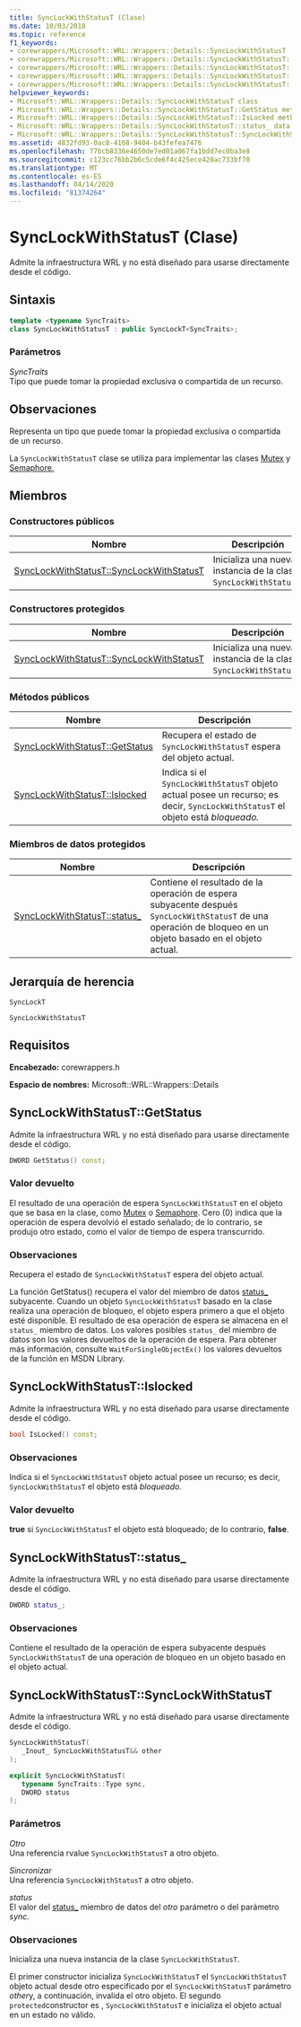 ```yaml
---
title: SyncLockWithStatusT (Clase)
ms.date: 10/03/2018
ms.topic: reference
f1_keywords:
- corewrappers/Microsoft::WRL::Wrappers::Details::SyncLockWithStatusT
- corewrappers/Microsoft::WRL::Wrappers::Details::SyncLockWithStatusT::GetStatus
- corewrappers/Microsoft::WRL::Wrappers::Details::SyncLockWithStatusT::IsLocked
- corewrappers/Microsoft::WRL::Wrappers::Details::SyncLockWithStatusT::status_
- corewrappers/Microsoft::WRL::Wrappers::Details::SyncLockWithStatusT::SyncLockWithStatusT
helpviewer_keywords:
- Microsoft::WRL::Wrappers::Details::SyncLockWithStatusT class
- Microsoft::WRL::Wrappers::Details::SyncLockWithStatusT::GetStatus method
- Microsoft::WRL::Wrappers::Details::SyncLockWithStatusT::IsLocked method
- Microsoft::WRL::Wrappers::Details::SyncLockWithStatusT::status_ data member
- Microsoft::WRL::Wrappers::Details::SyncLockWithStatusT::SyncLockWithStatusT, constructor
ms.assetid: 4832fd93-0ac8-4168-9404-b43fefea7476
ms.openlocfilehash: 77bcb8336e4650de7ed01a067fa1bdd7ec0ba3e8
ms.sourcegitcommit: c123cc76bb2b6c5cde6f4c425ece420ac733bf70
ms.translationtype: MT
ms.contentlocale: es-ES
ms.lasthandoff: 04/14/2020
ms.locfileid: "81374264"
---
```

# <a name="synclockwithstatust-class"></a>SyncLockWithStatusT (Clase)

Admite la infraestructura WRL y no está diseñado para usarse directamente desde el código.

## <a name="syntax"></a>Sintaxis

```cpp
template <typename SyncTraits>
class SyncLockWithStatusT : public SyncLockT<SyncTraits>;
```

### <a name="parameters"></a>Parámetros

*SyncTraits*<br/>
Tipo que puede tomar la propiedad exclusiva o compartida de un recurso.

## <a name="remarks"></a>Observaciones

Representa un tipo que puede tomar la propiedad exclusiva o compartida de un recurso.

La `SyncLockWithStatusT` clase se utiliza para implementar las clases [Mutex](mutex-class.md) y [Semaphore.](semaphore-class.md)

## <a name="members"></a>Miembros

### <a name="public-constructors"></a>Constructores públicos

Nombre                                                             | Descripción
---------------------------------------------------------------- | --------------------------------------------------------------
[SyncLockWithStatusT::SyncLockWithStatusT](#synclockwithstatust) | Inicializa una nueva instancia de la clase `SyncLockWithStatusT`.

### <a name="protected-constructors"></a>Constructores protegidos

Nombre                                                             | Descripción
---------------------------------------------------------------- | --------------------------------------------------------------
[SyncLockWithStatusT::SyncLockWithStatusT](#synclockwithstatust) | Inicializa una nueva instancia de la clase `SyncLockWithStatusT`.

### <a name="public-methods"></a>Métodos públicos

Nombre                                         | Descripción
-------------------------------------------- | ----------------------------------------------------------------------------------------------------------------------------------
[SyncLockWithStatusT::GetStatus](#getstatus) | Recupera el estado de `SyncLockWithStatusT` espera del objeto actual.
[SyncLockWithStatusT::Islocked](#islocked)   | Indica si el `SyncLockWithStatusT` objeto actual posee un recurso; es decir, `SyncLockWithStatusT` el objeto está *bloqueado.*

### <a name="protected-data-members"></a>Miembros de datos protegidos

Nombre                                    | Descripción
--------------------------------------- | ----------------------------------------------------------------------------------------------------------------------------------------
[SyncLockWithStatusT::status_](#status) | Contiene el resultado de la operación de espera subyacente después `SyncLockWithStatusT` de una operación de bloqueo en un objeto basado en el objeto actual.

## <a name="inheritance-hierarchy"></a>Jerarquía de herencia

`SyncLockT`

`SyncLockWithStatusT`

## <a name="requirements"></a>Requisitos

**Encabezado:** corewrappers.h

**Espacio de nombres:** Microsoft::WRL::Wrappers::Details

## <a name="synclockwithstatustgetstatus"></a><a name="getstatus"></a>SyncLockWithStatusT::GetStatus

Admite la infraestructura WRL y no está diseñado para usarse directamente desde el código.

```cpp
DWORD GetStatus() const;
```

### <a name="return-value"></a>Valor devuelto

El resultado de una operación de espera `SyncLockWithStatusT` en el objeto que se basa en la clase, como [Mutex](mutex-class.md) o [Semaphore](semaphore-class.md). Cero (0) indica que la operación de espera devolvió el estado señalado; de lo contrario, se produjo otro estado, como el valor de tiempo de espera transcurrido.

### <a name="remarks"></a>Observaciones

Recupera el estado de `SyncLockWithStatusT` espera del objeto actual.

La función GetStatus() recupera el valor del miembro de datos [status_](#status) subyacente. Cuando un objeto `SyncLockWithStatusT` basado en la clase realiza una operación de bloqueo, el objeto espera primero a que el objeto esté disponible. El resultado de esa operación de espera se almacena en el `status_` miembro de datos. Los valores posibles `status_` del miembro de datos son los valores devueltos de la operación de espera. Para obtener más información, consulte `WaitForSingleObjectEx()` los valores devueltos de la función en MSDN Library.

## <a name="synclockwithstatustislocked"></a><a name="islocked"></a>SyncLockWithStatusT::Islocked

Admite la infraestructura WRL y no está diseñado para usarse directamente desde el código.

```cpp
bool IsLocked() const;
```

### <a name="remarks"></a>Observaciones

Indica si el `SyncLockWithStatusT` objeto actual posee un recurso; es decir, `SyncLockWithStatusT` el objeto está *bloqueado.*

### <a name="return-value"></a>Valor devuelto

**true** si `SyncLockWithStatusT` el objeto está bloqueado; de lo contrario, **false**.

## <a name="synclockwithstatuststatus_"></a><a name="status"></a>SyncLockWithStatusT::status_

Admite la infraestructura WRL y no está diseñado para usarse directamente desde el código.

```cpp
DWORD status_;
```

### <a name="remarks"></a>Observaciones

Contiene el resultado de la operación de espera subyacente después `SyncLockWithStatusT` de una operación de bloqueo en un objeto basado en el objeto actual.

## <a name="synclockwithstatustsynclockwithstatust"></a><a name="synclockwithstatust"></a>SyncLockWithStatusT::SyncLockWithStatusT

Admite la infraestructura WRL y no está diseñado para usarse directamente desde el código.

```cpp
SyncLockWithStatusT(
   _Inout_ SyncLockWithStatusT&& other
);

explicit SyncLockWithStatusT(
   typename SyncTraits::Type sync,
   DWORD status
);
```

### <a name="parameters"></a>Parámetros

*Otro*<br/>
Una referencia rvalue `SyncLockWithStatusT` a otro objeto.

*Sincronizar*<br/>
Una referencia `SyncLockWithStatusT` a otro objeto.

*status*<br/>
El valor del [status_](#status) miembro de datos del *otro* parámetro o del parámetro *sync.*

### <a name="remarks"></a>Observaciones

Inicializa una nueva instancia de la clase `SyncLockWithStatusT`.

El primer constructor inicializa `SyncLockWithStatusT` el `SyncLockWithStatusT` objeto actual desde otro especificado por el `SyncLockWithStatusT` parámetro *other*y, a continuación, invalida el otro objeto. El segundo `protected`constructor es , `SyncLockWithStatusT` e inicializa el objeto actual en un estado no válido.
